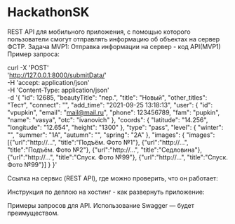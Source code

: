 # HackathonSK

REST API для мобильного приложения, с помощью которого пользователи смогут отправлять информацию об объектах на сервер ФСТР.
Задача MVP1:
Отправка информации на сервер - код API(MVP1)
Пример запроса:

curl -X 'POST' \
  'http://127.0.0.1:8000/submitData/' \
  -H 'accept: application/json' \
  -H 'Content-Type: application/json' \
  -d '{
  "id": 12685,
  "beautyTitle": "пер.",
  "title": "Новый",
  "other_titles": "Тест",
  "connect": "",
  "add_time": "2021-09-25 13:18:13",
  "user": {
    "id": "vpupkin",
    "email": "mail@mail.ru",
    "phone": 123456789,
    "fam": "pupkin",
    "name": "vasya",
    "otc": "ivanovich"
  },
  "coords": {
    "latitude": "14.256",
    "longitude": "12.654",
    "height": "1300"
  },
  "type": "pass",
  "level": {
    "winter": "",
    "summer": "1А",
    "autumn": "",
    "spring": "2А"
  },
  "images": {
    "images": [{"url":"http://...", "title":"Подъём. Фото №1"}, {"url":"http://...", "title":"Подъём. Фото №2"}, {"url":"http://...", "title":"Седловина"}, {"url":"http://...", "title":"Спуск. Фото №99"}, {"url":"http://...", "title":"Спуск. Фото №99"}]
  }
}'



Ссылка на сервис (REST API), где можно проверить, что он работает:


Инструкция по деплою на хостинг - как развернуть приложение:


Примеры запросов для API. Использование Swagger — будет преимуществом.
